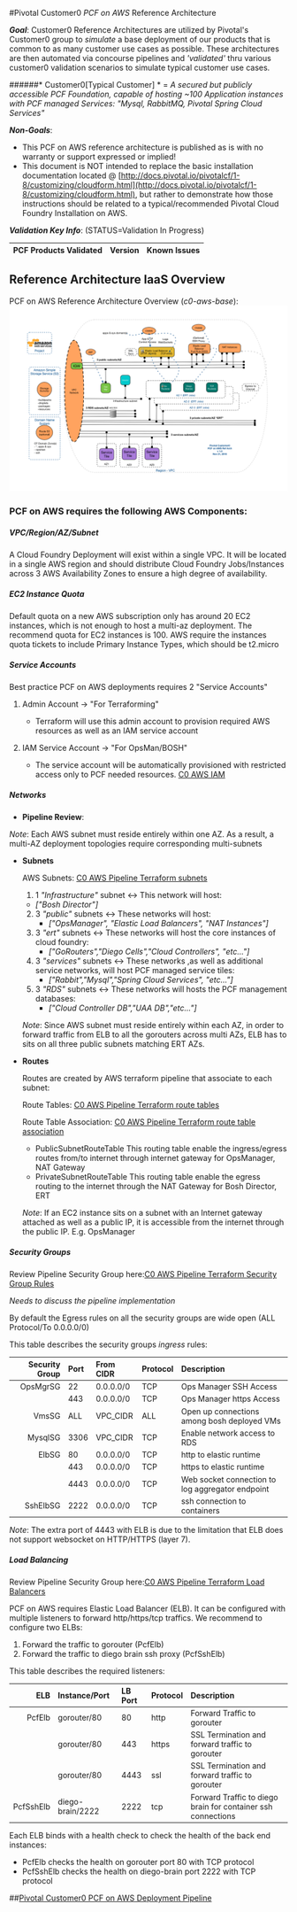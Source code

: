 #Pivotal Customer0 _PCF on AWS_ Reference Architecture

*__Goal__*:  Customer0 Reference Architectures are utilized by Pivotal's Customer0 group to _simulate_ a base deployment of our products that is common to as many customer use cases as possible.  These architectures are then automated via concourse pipelines and _'validated'_ thru various customer0 validation scenarios to simulate typical customer use cases.

######* Customer0[Typical Customer] * = _A secured but publicly accessible PCF Foundation, capable of hosting ~100 Application instances with PCF managed Services: "Mysql, RabbitMQ, Pivotal Spring Cloud Services"_

*__Non-Goals__*:

- This PCF on AWS reference architecture is published as is with no warranty or support expressed or implied!
- This document is NOT intended to replace the basic installation documentation located @ [http://docs.pivotal.io/pivotalcf/1-8/customizing/cloudform.html](http://docs.pivotal.io/pivotalcf/1-8/customizing/cloudform.html), but rather to demonstrate how those instructions should be related to a typical/recommended Pivotal Cloud Foundry Installation on AWS.

*__Validation Key Info__*: (STATUS=Validation In Progress)

| PCF Products Validated        | Version                  | Known Issues              |
| -----------------------------:|:-------------------------|:-------------------------|

## Reference Architecture IaaS Overview

PCF on AWS Reference Architecture Overview (*c0-aws-base*):![c0-aws-base v1.0.1](../static/aws/images/PCF-AWS-RefArch-Overview/overview-arch.png)

### __PCF on AWS requires the following AWS Components__:

##### VPC/Region/AZ/Subnet

A Cloud Foundry Deployment will exist within a single VPC.  It will be located in a single AWS region and should distribute Cloud Foundry Jobs/Instances across 3 AWS Availability Zones to ensure a high degree of availability.

##### EC2 Instance Quota

Default quota on a new AWS subscription only has around 20 EC2 instances, which is not enough to host a multi-az deployment.
The recommend quota for EC2 instances is 100. AWS require the instances quota tickets to include Primary Instance Types, which should be t2.micro

##### Service Accounts

Best practice PCF on AWS deployments requires 2 "Service Accounts"

1. Admin Account -> "For Terraforming"

   - Terraform will use this admin account to provision required AWS resources as well as an IAM service account


2. IAM Service Account -> "For OpsMan/BOSH"

   - The service account will be automatically provisioned with restricted access only to PCF needed resources. [C0 AWS IAM ](https://github.com/c0-ops/aws-concourse/blob/master/terraform/c0-aws-base/iam.tf)

##### Networks

- **Pipeline Review**:

*Note*: Each AWS subnet must reside entirely within one AZ. As a result, a multi-AZ deployment topologies require corresponding multi-subnets

- **Subnets**

  AWS Subnets: [C0 AWS Pipeline Terraform subnets](https://github.com/c0-ops/aws-concourse/blob/master/terraform/c0-aws-base/subnets.tf)

  1. 1 *"Infrastructure"* subnet <->  This network will host:
    - _["Bosh Director"]_
  2. 3 *"public"* subnets <->  These networks will host:
		- _["OpsManager", "Elastic Load Balancers", "NAT Instances"]_
  3. 3 *"ert"* subnets <-> These networks will host the core instances of cloud foundry:
	   - _["GoRouters","Diego Cells","Cloud Controllers", "etc..."]_
  4. 3 *"services"* subnets <->  These networks ,as well as additional service networks, will host PCF managed service tiles:
  	 - _["Rabbit","Mysql","Spring Cloud Services", "etc..."]_
  5. 3 *"RDS"* subnets <->  These networks will hosts the PCF management databases:
     - _["Cloud Controller DB","UAA DB","etc..."]_   

  *Note*: Since AWS subnet must reside entirely within each AZ, in order to forward traffic from ELB to all the gorouters across multi AZs, ELB has to sits on all three public subnets matching ERT AZs.


- **Routes**

	Routes are created by AWS terraform pipeline that associate to each subnet:

  Route Tables: [C0 AWS Pipeline Terraform route tables](https://github.com/c0-ops/aws-concourse/blob/master/terraform/c0-aws-base/route_tables.tf)

  Route Table Association: [C0 AWS Pipeline Terraform route table association](https://github.com/c0-ops/aws-concourse/blob/master/terraform/c0-aws-base/route_table_associations.tf)

  * PublicSubnetRouteTable
    This routing table enable the ingress/egress routes from/to internet through internet gateway for OpsManager, NAT Gateway
  * PrivateSubnetRouteTable
    This routing table enable the egress routing to the internet through the NAT Gateway for Bosh Director, ERT

  *Note*: If an EC2 instance sits on a subnet with an Internet gateway attached as well as a public IP, it is accessible from the internet through the public IP. E.g. OpsManager



##### Security Groups

Review Pipeline Security Group here:[C0 AWS Pipeline Terraform Security Group Rules](https://github.com/c0-ops/aws-concourse/blob/master/terraform/c0-aws-base/security_group.tf)

*Needs to discuss the pipeline implementation*

By default the Egress rules on all the security groups are wide open (ALL Protocol/To 0.0.0.0/0)

This table describes the security groups *ingress* rules:

|Security Group| Port | From CIDR | Protocol |Description |
|-----------------------------:|:-------------------------|:-------------------------|:-------------------------|:-------------------------|
|OpsMgrSG|22|0.0.0.0/0|TCP|Ops Manager SSH Access|
||443|0.0.0.0/0|TCP|Ops Manager https Access|
|VmsSG|ALL|VPC_CIDR|ALL|Open up connections among bosh deployed VMs|
|MysqlSG|3306|VPC_CIDR|TCP|Enable network access to RDS|
|ElbSG|80|0.0.0.0/0|TCP|http to elastic runtime|
||443|0.0.0.0/0|TCP|https to elastic runtime|
||4443|0.0.0.0/0|TCP|Web socket connection to log aggregator endpoint|
|SshElbSG|2222|0.0.0.0/0|TCP|ssh connection to containers|

*Note*: The extra port of 4443 with ELB is due to the limitation that ELB does not support websocket on HTTP/HTTPS (layer 7).

##### Load Balancing

Review Pipeline Security Group here:[C0 AWS Pipeline Terraform Load Balancers](https://github.com/c0-ops/aws-concourse/blob/master/terraform/c0-aws-base/load_balancers.tf)

PCF on AWS requires Elastic Load Balancer (ELB). It can be configured with multiple listeners to forward http/https/tcp traffics. We recommend to configure two ELBs:

1. Forward the traffic to gorouter (PcfElb)
2. Forward the traffic to diego brain ssh proxy (PcfSshElb)

This table describes the required listeners:

|ELB|Instance/Port | LB Port|Protocol|Description |
|-----------------------------:|:-------------------------|:-------------------------|:-------------------------|:-------------------------|
|PcfElb|gorouter/80|80|http|Forward Traffic to gorouter|
||gorouter/80|443|https|SSL Termination and forward traffic to gorouter|
||gorouter/80|4443|ssl|SSL Termination and forward traffic to gorouter|
|PcfSshElb|diego-brain/2222|2222|tcp|Forward Traffic to diego brain for container ssh connections|

Each ELB binds with a health check to check the health of the back end instances:

* PcfElb checks the health on gorouter port 80 with TCP protocol
* PcfSshElb checks the health on diego-brain port 2222 with TCP protocol


##[Pivotal Customer0 PCF on AWS Deployment Pipeline](https://github.com/c0-ops/aws-concourse/tree/master/ci)
